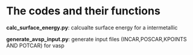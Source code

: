 # The codes and their functions
**calc_surface_energy.py**: calcualte surface energy for a intermetallic


**generate_avsp_input.py**: generate input files (INCAR,POSCAR,KPOINTS AND POTCAR) for vasp
